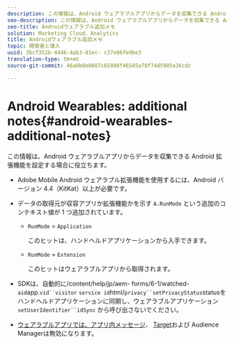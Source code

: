 ```yaml
---
description: この情報は、Android ウェアラブルアプリからデータを収集できる Android 拡張機能を設定する場合に役立ちます。
seo-description: この情報は、Android ウェアラブルアプリからデータを収集できる Android 拡張機能を設定する場合に役立ちます。
seo-title: Androidウェアラブル追加メモ
solution: Marketing Cloud、Analytics
title: Androidウェアラブル追加メモ
topic: 開発者と導入
uuid: 3bcf352b-4d46-4ab3-81ec- c27e86fe9be3
translation-type: tm+mt
source-git-commit: 46a0b8e0087c65880f46545a78f74d5985e36cdc

---
```



# Android Wearables: additional notes{#android-wearables-additional-notes}

この情報は、Android ウェアラブルアプリからデータを収集できる Android 拡張機能を設定する場合に役立ちます。

* Adobe Mobile Android ウェアラブル拡張機能を使用するには、Android バージョン 4.4（KitKat）以上が必要です。
* データの取得元が収容アプリか拡張機能かを示す `A.RunMode` という追加のコンテキスト値が 1 つ追加されています。

   * `RunMode` = `Application`

      このヒットは、ハンドヘルドアプリケーションから入手できます。

   * `RunMode` = `Extension`

      このヒットはウェアラブルアプリから取得されます。

* SDKは、自動的に/content/help/jp/aem- forms/6-1/watched- `aid`app.`vid``visitor` `service id`html/`privacy``setPrivacyStatus`statusをハンドヘルドアプリケーションに同期し、ウェアラブルアプリケーション`setUserIdentifier``idSync` から呼び出さないでください。
* [ウェアラブルアプリでは、アプリ内メッセージ](/help/android/messaging-main/messaging/messaging.md)、 [Target](/help/android/target-main/target.md)および [](/help/android/audience-manager/audiencemgmt.md) Audience Managerは無効になります。

